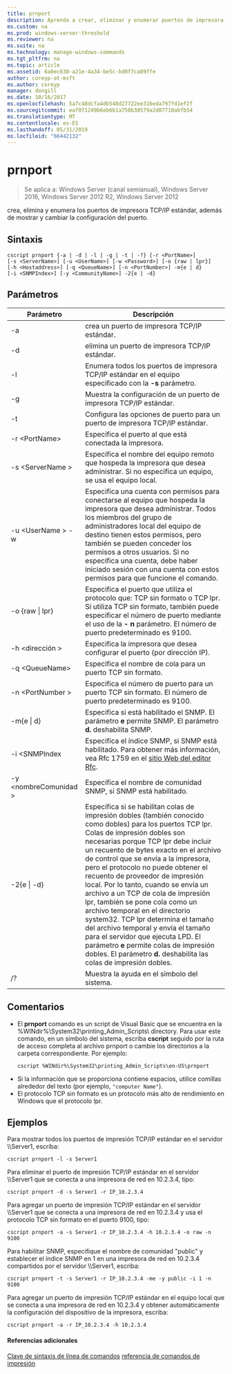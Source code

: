 ```yaml
---
title: prnport
description: Aprenda a crear, eliminar y enumerar puertos de impresora.
ms.custom: na
ms.prod: windows-server-threshold
ms.reviewer: na
ms.suite: na
ms.technology: manage-windows-commands
ms.tgt_pltfrm: na
ms.topic: article
ms.assetid: 6a0ec638-a21e-4a34-be5c-bd0f7ca89ffe
author: coreyp-at-msft
ms.author: coreyp
manager: dongill
ms.date: 10/16/2017
ms.openlocfilehash: 5a7c48dcfa4db548d27722ee316eda797fd1ef2f
ms.sourcegitcommit: eaf071249b6eb6b1a758b38579a2d87710abfb54
ms.translationtype: MT
ms.contentlocale: es-ES
ms.lasthandoff: 05/31/2019
ms.locfileid: "66442132"
---
```

# <a name="prnport"></a>prnport

>Se aplica a: Windows Server (canal semianual), Windows Server 2016, Windows Server 2012 R2, Windows Server 2012

crea, elimina y enumera los puertos de impresora TCP/IP estándar, además de mostrar y cambiar la configuración del puerto.

## <a name="syntax"></a>Sintaxis
```
cscript prnport {-a | -d | -l | -g | -t | -?} [-r <PortName>] 
[-s <ServerName>] [-u <UserName>] [-w <Password>] [-o {raw | lpr}] 
[-h <Hostaddress>] [-q <QueueName>] [-n <PortNumber>] -m{e | d} 
[-i <SNMPIndex>] [-y <CommunityName>] -2{e | -d}
```

## <a name="parameters"></a>Parámetros

|          Parámetro           |                                                                                                                                                                                                                                                                                                     Descripción                                                                                                                                                                                                                                                                                                      |
|------------------------------|----------------------------------------------------------------------------------------------------------------------------------------------------------------------------------------------------------------------------------------------------------------------------------------------------------------------------------------------------------------------------------------------------------------------------------------------------------------------------------------------------------------------------------------------------------------------------------------------------------------------|
|              -a              |                                                                                                                                                                                                                                                                                       crea un puerto de impresora TCP/IP estándar.                                                                                                                                                                                                                                                                                        |
|              -d              |                                                                                                                                                                                                                                                                                       elimina un puerto de impresora TCP/IP estándar.                                                                                                                                                                                                                                                                                        |
|              -l              |                                                                                                                                                                                                                                                             Enumera todos los puertos de impresora TCP/IP estándar en el equipo especificado con la **-s** parámetro.                                                                                                                                                                                                                                                             |
|              -g              |                                                                                                                                                                                                                                                                            Muestra la configuración de un puerto de impresora TCP/IP estándar.                                                                                                                                                                                                                                                                             |
|              -t              |                                                                                                                                                                                                                                                                           Configura las opciones de puerto para un puerto de impresora TCP/IP estándar.                                                                                                                                                                                                                                                                           |
|        -r \<PortName>        |                                                                                                                                                                                                                                                                                Especifica el puerto al que está conectada la impresora.                                                                                                                                                                                                                                                                                 |
|       -s \<ServerName >       |                                                                                                                                                                                                                               Especifica el nombre del equipo remoto que hospeda la impresora que desea administrar. Si no especifica un equipo, se usa el equipo local.                                                                                                                                                                                                                                |
| -u \<UserName > -w <Password> |                                                                                                              Especifica una cuenta con permisos para conectarse al equipo que hospeda la impresora que desea administrar. Todos los miembros del grupo de administradores local del equipo de destino tienen estos permisos, pero también se pueden conceder los permisos a otros usuarios. Si no especifica una cuenta, debe haber iniciado sesión con una cuenta con estos permisos para que funcione el comando.                                                                                                               |
|     -o {raw &#124; lpr}      |                                                                                                                                                                                                              Especifica el puerto que utiliza el protocolo que: TCP sin formato o TCP lpr. Si utiliza TCP sin formato, también puede especificar el número de puerto mediante el uso de la **- n** parámetro. El número de puerto predeterminado es 9100.                                                                                                                                                                                                              |
|      -h \<dirección >       |                                                                                                                                                                                                                                                                   Especifica la impresora que desea configurar el puerto (por dirección IP).                                                                                                                                                                                                                                                                    |
|       -q \<QueueName>        |                                                                                                                                                                                                                                                                                     Especifica el nombre de cola para un puerto TCP sin formato.                                                                                                                                                                                                                                                                                     |
|       -n \<PortNumber >       |                                                                                                                                                                                                                                                                    Especifica el número de puerto para un puerto TCP sin formato. El número de puerto predeterminado es 9100.                                                                                                                                                                                                                                                                    |
|        -m{e &#124; d}        |                                                                                                                                                                                                                                                       Especifica si está habilitado el SNMP. El parámetro **e** permite SNMP. El parámetro **d.** deshabilita SNMP.                                                                                                                                                                                                                                                        |
|        -i \<SNMPIndex        |                                                                                                                                                                                                                             Especifica el índice SNMP, si SNMP está habilitado. Para obtener más información, vea Rfc 1759 en el [sitio Web del editor Rfc](https://go.microsoft.com/fwlink/?LinkId=569).                                                                                                                                                                                                                              |
|     -y \<nombreComunidad >      |                                                                                                                                                                                                                                                                                Especifica el nombre de comunidad SNMP, si SNMP está habilitado.                                                                                                                                                                                                                                                                                |
|       -2{e &#124; -d}        | Especifica si se habilitan colas de impresión dobles (también conocido como dobles) para los puertos TCP lpr. Colas de impresión dobles son necesarias porque TCP lpr debe incluir un recuento de bytes exacto en el archivo de control que se envía a la impresora, pero el protocolo no puede obtener el recuento de proveedor de impresión local. Por lo tanto, cuando se envía un archivo a un TCP de cola de impresión lpr, también se pone cola como un archivo temporal en el directorio system32. TCP lpr determina el tamaño del archivo temporal y envía el tamaño para el servidor que ejecuta LPD. El parámetro **e** permite colas de impresión dobles. El parámetro **d.** deshabilita las colas de impresión dobles. |
|              /?              |                                                                                                                                                                                                                                                                                         Muestra la ayuda en el símbolo del sistema.                                                                                                                                                                                                                                                                                         |

## <a name="remarks"></a>Comentarios
-   El **prnport** comando es un script de Visual Basic que se encuentra en la %WINdir%\System32\printing_Admin_Scripts\\ <language> directory. Para usar este comando, en un símbolo del sistema, escriba **cscript** seguido por la ruta de acceso completa al archivo prnport o cambie los directorios a la carpeta correspondiente. Por ejemplo:
    ```
    cscript %WINdir%\System32\printing_Admin_Scripts\en-US\prnport
    ```
-   Si la información que se proporciona contiene espacios, utilice comillas alrededor del texto (por ejemplo, `"computer Name"`).
-   El protocolo TCP sin formato es un protocolo más alto de rendimiento en Windows que el protocolo lpr.

## <a name="BKMK_examples"></a>Ejemplos
Para mostrar todos los puertos de impresión TCP/IP estándar en el servidor \\\Server1, escriba:
```
cscript prnport -l -s Server1
```
Para eliminar el puerto de impresión TCP/IP estándar en el servidor \\\Server1 que se conecta a una impresora de red en 10.2.3.4, tipo:
```
cscript prnport -d -s Server1 -r IP_10.2.3.4
```
Para agregar un puerto de impresión TCP/IP estándar en el servidor \\\Server1 que se conecta a una impresora de red en 10.2.3.4 y usa el protocolo TCP sin formato en el puerto 9100, tipo:
```
cscript prnport -a -s Server1 -r IP_10.2.3.4 -h 10.2.3.4 -o raw -n 9100
```
Para habilitar SNMP, especifique el nombre de comunidad "public" y establecer el índice SNMP en 1 en una impresora de red en 10.2.3.4 compartidos por el servidor \\\Server1, escriba:
```
cscript prnport -t -s Server1 -r IP_10.2.3.4 -me -y public -i 1 -n 9100
```
Para agregar un puerto de impresión TCP/IP estándar en el equipo local que se conecta a una impresora de red en 10.2.3.4 y obtener automáticamente la configuración del dispositivo de la impresora, escriba:
```
cscript prnport -a -r IP_10.2.3.4 -h 10.2.3.4
```

#### <a name="additional-references"></a>Referencias adicionales
[Clave de sintaxis de línea de comandos](command-line-syntax-key.md)
[referencia de comandos de impresión](print-command-reference.md)
